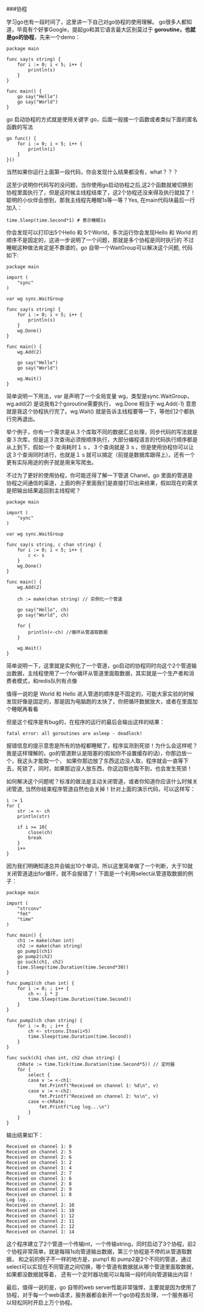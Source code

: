 ###协程

学习go也有一段时间了，这里讲一下自己对go协程的使用理解。
go很多人都知道，毕竟有个好爹Google，提起go和其它语言最大区别莫过于 **goroutine，也就是go的协程**，先来一个demo：

```
package main

func say(s string) {
    for i := 0; i < 5; i++ {
        println(s)
    }
}

func main() {
    go say("Hello")
    go say("World")
}
```

go 启动协程的方式就是使用关键字 go，后面一般接一个函数或者类似下面的匿名函数的写法

```
go func() {
    for i := 0; i < 5; i++ {
        println(i)
    }
}()
```

当然如果你运行上面第一段代码，你会发现什么结果都没有，what？？？

这至少说明你代码写的没问题，当你使用go启动协程之后,这2个函数就被切换到协程里面执行了，但是这时候主线程结束了，这2个协程还没来得及执行就挂了！
聪明的小伙伴会想到，那我主线程先睡眠1s等一等？Yes, 在main代码块最后一行加入：

```
time.Sleep(time.Second*1) # 表示睡眠1s
```

你会发现可以打印出5个Hello 和 5个World，多次运行你会发现Hello 和 World 的顺序不是固定的，这进一步说明了一个问题，那就是多个协程是同时执行的
不过睡眠这种做法肯定是不靠谱的，go 自带一个WaitGroup可以解决这个问题, 代码如下:

```
package main

import (
    "sync"
)

var wg sync.WaitGroup

func say(s string) {
    for i := 0; i < 5; i++ {
        println(s)
    }
    wg.Done()
}

func main() {
    wg.Add(2)
    
    go say("Hello")
    go say("World")
    
    wg.Wait()
}
```

简单说明一下用法，var 是声明了一个全局变量 wg，类型是sync.WaitGroup，wg.add(2) 是说我有2个goroutine需要执行，
wg.Done 相当于 wg.Add(-1) 意思就是我这个协程执行完了。wg.Wait() 就是告诉主线程要等一下，等他们2个都执行完再退出。

举个例子，你有一个需求是从３个库取不同的数据汇总处理，同步代码的写法就是查３次库，但是这３次查询必须按顺序执行，大部分编程语言的代码执行顺序都是从上到下，假如一个
查询耗时１ｓ，３个查询就是３ｓ，但是使用协程你可以让这３个查询同时进行，也就是１ｓ就可以搞定（前提是数据库跟得上）。还有一个更有实际用途的例子就是用来写爬虫。

不过为了更好的使用协程，你可能还得了解一下管道 Chanel，go 里面的管道是协程之间通信的渠道，上面的例子里面我们是直接打印出来结果，假如现在的需求是把输出结果返回到主线程呢？

```
package main

import (
    "sync"
)

var wg sync.WaitGroup

func say(s string, c chan string) {
    for i := 0; i < 5; i++ {
        c <- s
    }
    wg.Done()
}

func main() {
    wg.Add(2)

    ch := make(chan string) // 实例化一个管道

    go say("Hello", ch)
    go say("World", ch)

    for {
        println(<-ch) //循环从管道取数据
    }

    wg.Wait()
}
```

简单说明一下，这里就是实例化了一个管道，go启动的协程同时向这个2个管道输出数据，主线程使用了一个for循环从管道里面取数据，其实就是一个生产者和消费者模式，和redis队列有点像

值得一说的是 World 和 Hello 进入管道的顺序是不固定的，可能大家实验的时候发现好像是固定的，那是因为电脑跑的太快了，你把循环数据放大，或者在里面加个睡眠再看看

但是这个程序是有bug的，在程序的运行的最后会输出这样的结果：

```
fatal error: all goroutines are asleep - deadlock! 
```

报错信息的提示意思是所有的协程都睡眠了，程序监测到死锁！为什么会这样呢？我是这样理解的，go的管道默认是阻塞的(假如你不设置缓存的话)，你那边放一个，我这头才能取一个，
如果你那边放了东西这边没人取，程序就会一直等下去，死锁了，同时，如果那边没人放东西，你这边取也取不到，也会发生死锁！

如何解决这个问题呢？标准的做法是主动关闭管道，或者你知道你应该什么时候关闭管道, 当然你结束程序管道自然也会关掉！针对上面的演示代码，可以这样写：

```
i := 1
for {
    str := <- ch
    println(str)

    if i >= 10{
        close(ch)
        break
    }
    i++
}
```

因为我们明确知道总共会输出10个单词，所以这里简单做了一个判断，大于10就关闭管道退出for循环，就不会报错了！下面是一个利用select从管道取数据的例子：

```
package main

import (
    "strconv"
    "fmt"
    "time"
)

func main() {
    ch1 := make(chan int)
    ch2 := make(chan string)
    go pump1(ch1)
    go pump2(ch2)
    go suck(ch1, ch2)
    time.Sleep(time.Duration(time.Second*30))
}

func pump1(ch chan int) {
    for i := 0; ; i++ {
        ch <- i * 2
        time.Sleep(time.Duration(time.Second))
    }
}

func pump2(ch chan string) {
    for i := 0; ; i++ {
        ch <- strconv.Itoa(i+5)
        time.Sleep(time.Duration(time.Second))
    }
}

func suck(ch1 chan int, ch2 chan string) {
    chRate := time.Tick(time.Duration(time.Second*5)) // 定时器
    for {
        select {
        case v := <-ch1:
            fmt.Printf("Received on channel 1: %d\n", v)
        case v := <-ch2:
            fmt.Printf("Received on channel 2: %s\n", v)
        case <-chRate:
            fmt.Printf("Log log...\n")
        }
    }
}
```

输出结果如下：

```
Received on channel 1: 0
Received on channel 2: 5
Received on channel 2: 6
Received on channel 1: 2
Received on channel 1: 4
Received on channel 2: 7
Received on channel 1: 6
Received on channel 2: 8
Received on channel 2: 9
Received on channel 1: 8
Log log...
Received on channel 2: 10
Received on channel 1: 10
Received on channel 1: 12
Received on channel 2: 11
Received on channel 2: 12
Received on channel 1: 14
```

这个程序建立了2个管道一个传输int，一个传输string，同时启动了3个协程，前2个协程非常简单，就是每隔1s向管道输出数据，第三个协程是不停的从管道取数据，
和之前的例子不一样的地方是，pump1 和 pump2是2个不同的管道，通过select可以实现在不同管道之间切换，哪个管道有数据就从哪个管道里面取数据，如果都没数据就等着，
还有一个定时器功能可以每隔一段时间向管道输出内容！

最后，值得一说的是，go 自带的web server性能非常强悍，主要就是因为使用了协程，对于每一个web请求，服务器都会新开一个go协程去处理，一个服务器可以轻松同时开启上万个协程。
